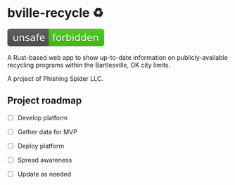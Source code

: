 # bville-recycle ♻️

[![unsafe forbidden](static/unsafe_%20forbidden.svg)](https://github.com/rust-secure-code/safety-dance/)

A Rust-based web app to show up-to-date information on publicly-available recycling programs within the Bartlesville, OK city limits. 

A project of Phishing Spider LLC. 

## Project roadmap

- [ ] Develop platform

- [ ] Gather data for MVP

- [ ] Deploy platform

- [ ] Spread awareness

- [ ] Update as needed 


